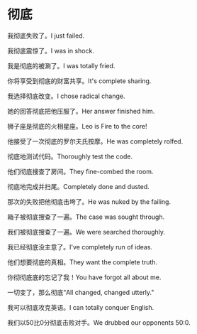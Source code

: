 # 彻底

<p><span class="chinese">我彻底失败了。</span><span class="english">I just failed.</span></p>

<p><span class="chinese">我彻底震惊了。</span><span class="english">I was in shock.</span></p>

<p><span class="chinese">我是彻底的被涮了。</span><span class="english">I was totally fried.</span></p>

<p><span class="chinese">你将享受到彻底的财富共享。</span><span class="english">It's complete sharing.</span></p>

<p><span class="chinese">我选择彻底改变。</span><span class="english">I chose radical change.</span></p>

<p><span class="chinese">她的回答彻底把他压服了。</span><span class="english">Her answer finished him.</span></p>

<p><span class="chinese">狮子座是彻底的火相星座。</span><span class="english">Leo is Fire to the core!</span></p>

<p><span class="chinese">他接受了一次彻底的罗尔夫氏按摩。</span><span class="english">He was completely rolfed.</span></p>

<p><span class="chinese">彻底地测试代码。</span><span class="english">Thoroughly test the code.</span></p>

<p><span class="chinese">他们彻底搜查了房间。</span><span class="english">They fine-combed the room.</span></p>

<p><span class="chinese">彻底地完成并扫尾。</span><span class="english">Completely done and dusted.</span></p>

<p><span class="chinese">那次的失败把他彻底击垮了。</span><span class="english">He was nuked by the failing.</span></p>

<p><span class="chinese">箱子被彻底搜查了一遍。</span><span class="english">The case was sought through.</span></p>

<p><span class="chinese">我们被彻底搜查了一遍。</span><span class="english">We were searched thoroughly.</span></p>

<p><span class="chinese">我已经彻底没主意了。</span><span class="english">I've completely run of ideas.</span></p>

<p><span class="chinese">他们想要彻底的真相。</span><span class="english">They want the complete truth.</span></p>

<p><span class="chinese">你彻彻底底的忘记了我！</span><span class="english">You have forgot all about me.</span></p>

<p><span class="chinese">一切变了，那么彻底“</span><span class="english">All changed, changed utterly."</span></p>

<p><span class="chinese">我可以彻底攻克英语。</span><span class="english">I can totally conquer English.</span></p>

<p><span class="chinese">我们以50比0分彻底击败对手。</span><span class="english">We drubbed our opponents 50∶0.</span></p>

